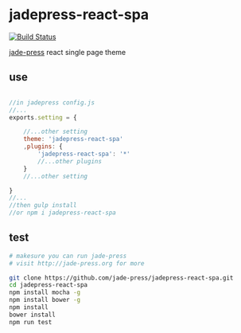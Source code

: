 # jadepress-react-spa

[![Build Status](https://travis-ci.org/jade-press/jadepress-react-spa.svg?branch=master)](https://travis-ci.org/jade-press/jadepress-react-spa)

[jade-press](http://jade-press.org) react single page theme

## use
```javascript

//in jadepress config.js
//...
exports.setting = {

    //...other setting
    theme: 'jadepress-react-spa'
    ,plugins: {
        'jadepress-react-spa': '*'
        //...other plugins
    }
    //...other setting

}
//...
//then gulp install
//or npm i jadepress-react-spa
```

## test
```bash
# makesure you can run jade-press
# visit http://jade-press.org for more

git clone https://github.com/jade-press/jadepress-react-spa.git
cd jadepress-react-spa
npm install mocha -g
npm install bower -g
npm install
bower install
npm run test

```

